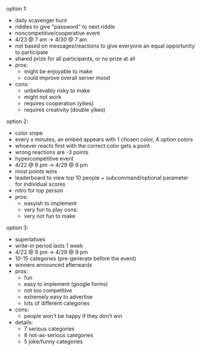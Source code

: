option 1:
- daily scavenger hunt
- riddles to give "password" to next riddle
- noncompetitive/cooperative event
- 4/23 @ 7 am -> 4/30 @ 7 am
- not based on messages/reactions to give everyone an equal opportunity to participate
- shared prize for all participants, or no prize at all
- pros:
    - might be enjoyable to make
    - could improve overall server mood
- cons:
    - unbelievably risky to make
    - might not work
    - requires cooperation (yikes)
    - requires creativity (double yikes)

option 2:
- color snipe
- every x minutes, an embed appears with 1 chosen color, 4 option colors
- whoever reacts first with the correct color gets a point
- wrong reactions are -3 points
- hypercompetitive event
- 4/22 @ 9 pm -> 4/29 @ 9 pm
- most points wins
- leaderboard to view top 10 people + subcommand/optional parameter for individual scores
- nitro for top person
- pros:
    - easyish to implement
    - very fun to play
cons:
    - very not fun to make

option 3:
- superlatives
- write-in period lasts 1 week
- 4/22 @ 9 pm -> 4/29 @ 9 pm
- 10-15 categories (pre-generate before the event)
- winners announced afterwards
- pros:
    - fun
    - easy to implement (google forms)
    - not *too* competitive
    - extremely easy to advertise
    - lots of different categories
- cons:
    - people won't be happy if they don't win
- details:
    - 7 serious categories
    - 8 not-as-serious categories
    - 5 joke/funny categories
